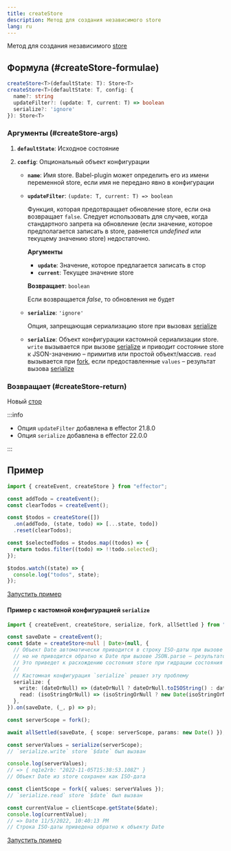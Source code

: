 ```yaml
---
title: createStore
description: Метод для создания независимого store
lang: ru
---
```


Метод для создания независимого [store](/ru/api/effector/Store)

## Формула (#createStore-formulae)

```ts
createStore<T>(defaultState: T): Store<T>
createStore<T>(defaultState: T, config: {
  name?: string
  updateFilter?: (update: T, current: T) => boolean
  serialize?: 'ignore'
}): Store<T>
```

### Аргументы (#createStore-args)

1. **`defaultState`**: Исходное состояние
2. **`config`**: Опциональный объект конфигурации

   - **`name`**: Имя store. Babel-plugin может определить его из имени переменной store, если имя не передано явно в конфигурации
   - **`updateFilter`**: `(update: T, current: T) => boolean`

     Функция, которая предотвращает обновление store, если она возвращает `false`. Следует использовать для случаев, когда стандартного запрета на обновление (если значение, которое предполагается записать в store, равняется _undefined_ или текущему значению store) недостаточно.

     **Аргументы**

     - **`update`**: Значение, которое предлагается записать в стор
     - **`current`**: Текущее значение store

     **Возвращает**: `boolean`

     Если возвращается _false_, то обновления не будет

   - **`serialize`**: `'ignore'`

     Опция, запрещающая сериализацию store при вызовах [serialize](/ru/api/effector/serialize)

   - **`serialize`**: Объект конфигурации кастомной сериализации store. `write` вызывается при вызове [serialize](/ru/api/effector/serialize) и приводит состояние store к JSON-значению – примитив или простой объект/массив. `read` вызывается при [fork](/ru/api/effector/fork), если предоставленные `values` – результат вызова [serialize](/ru/api/effector/serialize)

### Возвращает (#createStore-return)

Новый [стор](/ru/api/effector/Store)

:::info

- Опция `updateFilter` добавлена в effector 21.8.0
- Опция `serialize` добавлена в effector 22.0.0

:::

## Пример

```js
import { createEvent, createStore } from "effector";

const addTodo = createEvent();
const clearTodos = createEvent();

const $todos = createStore([])
  .on(addTodo, (state, todo) => [...state, todo])
  .reset(clearTodos);

const $selectedTodos = $todos.map((todos) => {
  return todos.filter((todo) => !!todo.selected);
});

$todos.watch((state) => {
  console.log("todos", state);
});
```

[Запустить пример](https://share.effector.dev/tquiUgdq)

#### Пример с кастомной конфигурацией `serialize`

```ts
import { createEvent, createStore, serialize, fork, allSettled } from "effector";

const saveDate = createEvent();
const $date = createStore<null | Date>(null, {
  // Объект Date автоматически приводится в строку ISO-даты при вызове JSON.stringify
  // но не приводится обратно к Date при вызове JSON.parse – результатом будет та же строка ISO-даты
  // Это приведет к расхождению состояния store при гидрации состояния на клиенте при серверном рендеринге
  //
  // Кастомная конфигурация `serialize` решает эту проблему
  serialize: {
    write: (dateOrNull) => (dateOrNull ? dateOrNull.toISOString() : dateOrNull),
    read: (isoStringOrNull) => (isoStringOrNull ? new Date(isoStringOrNull) : isoStringOrNull),
  },
}).on(saveDate, (_, p) => p);

const serverScope = fork();

await allSettled(saveDate, { scope: serverScope, params: new Date() });

const serverValues = serialize(serverScope);
// `serialize.write` store `$date` был вызван

console.log(serverValues);
// => { nq1e2rb: "2022-11-05T15:38:53.108Z" }
// Объект Date из store сохранен как ISO-дата

const clientScope = fork({ values: serverValues });
// `serialize.read` store `$date` был вызван

const currentValue = clientScope.getState($date);
console.log(currentValue);
// => Date 11/5/2022, 10:40:13 PM
// Строка ISO-даты приведена обратно к объекту Date
```

[Запустить пример](https://share.effector.dev/YFkUlqPv)
